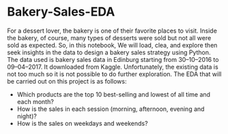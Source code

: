 # Bakery-Sales-EDA

For a dessert lover, the bakery is one of their favorite places to visit. Inside the bakery, of course, many types of desserts were sold but not all were sold as expected. So, in this notebook, We will load, clea, and explore then seek insights in the data to design a bakery sales strategy using Python. The data used is bakery sales data in Edinburg starting from 30–10–2016 to 09–04–2017. It downloaded from Kaggle. Unfortunately, the existing data is not too much so it is not possible to do further exploration. The EDA that will be carried out on this project is as follows:

- Which products are the top 10 best-selling and lowest of all time and each month?
- How is the sales in each session (morning, afternoon, evening and night)?
- How is the sales on weekdays and weekends?
